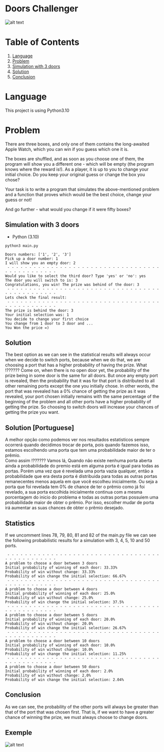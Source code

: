 # Doors Challenger

![alt text](https://github.com/luigus/doors_challenger/blob/main/images/doors_99.png)


# Table of Contents
1. [Language](#Deps)
2. [Problem](#Problem)
3. [Simulation with 3 doors](#Simulation)
4. [Solution](#Stats)
5. [Conclusion](#Conclusion)


# <a name="Deps"></a>Language
This project is using Python3.10

# <a name="The Problem"></a>Problem

There are three boxes, and only one of them contains the long-awaited Apple Watch, which you can win if you guess which one it is.

The boxes are shuffled, and as soon as you choose one of them, the program will show you a different one - which will be empty (the program knows where the reward is!). As a player, it is up to you to change your initial choice. Do you keep your original guess or change the box you chose?

Your task is to write a program that simulates the above-mentioned problem and a function that proves which would be the best choice, change your guess or not! 

And go further - what would you change if it were fifty boxes? 



## Simulation with 3 doors


* Python (3.10)
```shell
python3 main.py

Doors numbers: ['1', '2', '3']
Pick up a door number: 1
I will show you an empty door: 2
 - - - - - - - - - - - - - - - - - - - - - - - - - - - - - - - - - - - - - - - - - - - - - - - 
Would you like to select the third door? Type 'yes' or 'no': yes
The door you will switch to is: 3
Congratulations, you win! The prize was behind of the door: 3
 - - - - - - - - - - - - - - - - - - - - - - - - - - - - - - - - - - - - - - - - - - - - - - - 
Lets check the final result:
 - - - - - - - - - - - - - - - - - - - - - - - - - - - - - - - - - - - - - - - - - - - - - - - 
The prize is behind the door: 3
Your initial selection was: 1 
You decide to change your first choice
You change from 1 door to 3 door and ...
You Won the price =)
```

## Solution 
The best option as we can see in the statistical results will always occur when we decide to switch ports, because when we do that, we are choosing a port that has a higher probability of having the prize.
What !??????
Come on, when there is no open door yet, the probability of the prize being in some door is the same for all doors. But once any empty port is revealed, then the probability that it was for that port is distributed to all other remaining ports except the one you initially chose. In other words, the port that was revealed has a 0% chance of getting the prize as it was revealed, your port chosen initially remains with the same percentage of the beginning of the problem and all other ports have a higher probability of getting the prize. So choosing to switch doors will increase your chances of getting the prize you want.

## Solution [Portuguese]
A melhor opção como podemos ver nos resultados estatisticos sempre ocorrerá quando decidimos trocar de porta, pois quando fazemos isso, estamos escolhendo uma porta que tem uma probabilidade maior de ter o prêmio.  
Como assim !??????
Vamos lá, Quando não existe nenhuma porta aberta ainda a probabilidade do premio está em alguma porta é igual para todas as portas. Porém uma vez que é revelada uma porta vazia qualquer, então a probabilidade que era desta porta é distribuida para todas as outras portas remanecentes menos aquela em que você escolheu inicialmente. Ou seja a porta que foi revelada tem 0% de chance de ter o prêmio como já foi revelado, a sua porta escolhida inicialmente continua com a mesma porcentagem do inicio do problema e todas as outras portas possuiem uma probabilidade maior de obter o prêmio. Por isso, escolher mudar de porta irá aumentar as suas chances de obter o prêmio desejado.

## Statistics
If we uncomment lines 78, 79, 80, 81 and 82 of the main.py file we can see the following probabilistic results for a simulation with 3, 4, 5, 10 and 50 ports.

```
 - - - - - - - - - - - - - - - - - - - - - - - - - - - - - - - - - - - - - - - - - - - - - - - 
A problem to choose a door between 3 doors
Initial probability of winning of each door: 33.33%
Probability of win without change: 33.33%
Probability of win change the initial selection: 66.67%
 - - - - - - - - - - - - - - - - - - - - - - - - - - - - - - - - - - - - - - - - - - - - - - - 
A problem to choose a door between 4 doors
Initial probability of winning of each door: 25.0%
Probability of win without change: 25.0%
Probability of win change the initial selection: 37.5%
 - - - - - - - - - - - - - - - - - - - - - - - - - - - - - - - - - - - - - - - - - - - - - - - 
A problem to choose a door between 5 doors
Initial probability of winning of each door: 20.0%
Probability of win without change: 20.0%
Probability of win change the initial selection: 26.67%
 - - - - - - - - - - - - - - - - - - - - - - - - - - - - - - - - - - - - - - - - - - - - - - - 
A problem to choose a door between 10 doors
Initial probability of winning of each door: 10.0%
Probability of win without change: 10.0%
Probability of win change the initial selection: 11.25%
 - - - - - - - - - - - - - - - - - - - - - - - - - - - - - - - - - - - - - - - - - - - - - - - 
A problem to choose a door between 50 doors
Initial probability of winning of each door: 2.0%
Probability of win without change: 2.0%
Probability of win change the initial selection: 2.04%
```

## Conclusion
As we can see, the probability of the other ports will always be greater than that of the port that was chosen first. That is, if we want to have a greater chance of winning the prize, we must always choose to change doors.


## Exemple

![alt text](https://github.com/luigus/doors_challenger/blob/main/images/3_doors.jpg)
